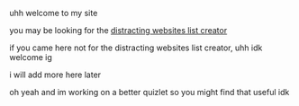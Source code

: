 uhh welcome to my site

you may be looking for the [distracting websites list creator](https://baconerie.github.io/Distracting-Websites-List-Creator/)

if you came here not for the distracting websites list creator, uhh idk welcome ig

i will add more here later

oh yeah and im working on a better quizlet so you might find that useful idk 
